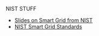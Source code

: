 NIST STUFF 
- [Slides on Smart Grid from NIST](https://www.nist.gov/sites/default/files/documents/smartgrid/Smart_Grid_Program_Review_overview_-_arnold_-_draft1.pdf)
- [NIST Smart Grid Standards](https://www.nist.gov/sites/default/files/documents/smartgrid/NIST-SP-1108r3.pdf)
